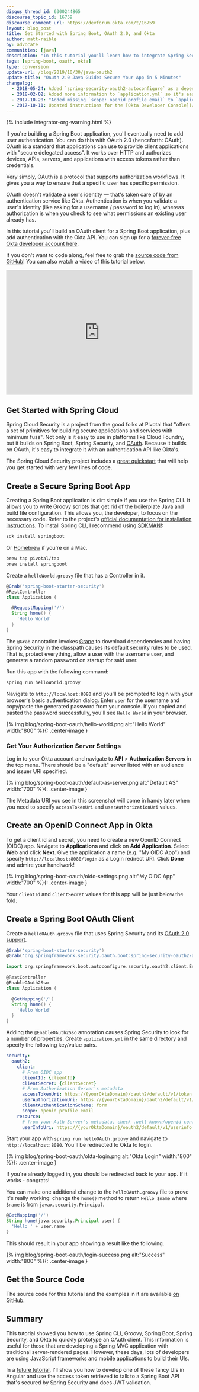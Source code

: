 ```yaml
---
disqus_thread_id: 6300244865
discourse_topic_id: 16759
discourse_comment_url: https://devforum.okta.com/t/16759
layout: blog_post
title: Get Started with Spring Boot, OAuth 2.0, and Okta
author: matt-raible
by: advocate
communities: [java]
description: "In this tutorial you'll learn how to integrate Spring Security into a Spring Boot application, plus add authentication with OAuth using the Okta API."
tags: [spring-boot, oauth, okta]
type: conversion
update-url: /blog/2019/10/30/java-oauth2
update-title: "OAuth 2.0 Java Guide: Secure Your App in 5 Minutes"
changelog:
  - 2018-05-24: Added `spring-security-oauth2-autoconfigure` as a dependency, which is necessary for Spring Boot 2.0. You can see the changes in this article in [this pull request](https://github.com/oktadeveloper/okta.github.io/pull/2074), and changes in the example app in [okta-spring-boot-oauth-example#4](https://github.com/oktadeveloper/okta-spring-boot-oauth-example/pull/4).
  - 2018-02-02: Added more information to `application.yml` so it's easier to copy and paste.
  - 2017-10-20: "Added missing `scope: openid profile email` to `application.yaml`."
  - 2017-10-11: Updated instructions for the [Okta Developer Console](/blog/2017/09/25/all-new-developer-console).
---
```


{% include integrator-org-warning.html %}

If you're building a Spring Boot application, you'll eventually need to add user authentication. You can do this with OAuth 2.0 (henceforth: OAuth). OAuth is a standard that applications can use to provide client applications with "secure delegated access". It works over HTTP and authorizes devices, APIs, servers, and applications with access tokens rather than credentials.

Very simply, OAuth is a protocol that supports authorization workflows. It gives you a way to ensure that a specific user has specific permission.

OAuth doesn't validate a user's identity — that's taken care of by an authentication service like Okta. Authentication is when you validate a user's identity (like asking for a username / password to log in), whereas authorization is when you check to see what permissions an existing user already has.

In this tutorial you'll build an OAuth client for a Spring Boot application, plus add authentication with the Okta API. You can sign up for a [forever-free Okta developer account here](https://developer.okta.com/signup/).

If you don't want to code along, feel free to grab the [source code from GitHub](https://github.com/oktadeveloper/okta-spring-boot-oauth-example)! You can also watch a video of this tutorial below.

<div style="text-align: center">
<iframe width="600" height="338" style="max-width: 100%" src="https://www.youtube.com/embed/TaZqDrwBWwA" frameborder="0" allow="autoplay; encrypted-media" allowfullscreen></iframe>
</div>

## Get Started with Spring Cloud

Spring Cloud Security is a project from the good folks at Pivotal that "offers a set of primitives for building secure applications and services with minimum fuss". Not only is it easy to use in platforms like Cloud Foundry, but it builds on Spring Boot, Spring Security, and [OAuth](https://www.oauth.com/). Because it builds on OAuth, it's easy to integrate it with an authentication API like Okta's.

The Spring Cloud Security project includes a [great quickstart](https://github.com/spring-cloud/spring-cloud-security/blob/master/docs/src/main/asciidoc/quickstart.adoc) that will help you get started with very few lines of code.

## Create a Secure Spring Boot App

Creating a Spring Boot application is dirt simple if you use the Spring CLI. It allows you to write Groovy scripts that get rid of the boilerplate Java and build file configuration. This allows you, the developer, to focus on the necessary code. Refer to the project's [official documentation for installation instructions](https://docs.spring.io/spring-boot/docs/current/reference/html/getting-started-installing-spring-boot.html#getting-started-installing-the-cli). To install Spring CLI, I recommend using [SDKMAN!](https://docs.spring.io/spring-boot/docs/current/reference/html/getting-started-installing-spring-boot.html#getting-started-sdkman-cli-installation):

```bash
sdk install springboot
```

Or [Homebrew](https://docs.spring.io/spring-boot/docs/current/reference/html/getting-started-installing-spring-boot.html#getting-started-homebrew-cli-installation) if you're on a Mac.

```bash
brew tap pivotal/tap
brew install springboot
```

Create a `helloWorld.groovy` file that has a Controller in it.

```groovy
@Grab('spring-boot-starter-security')
@RestController
class Application {

  @RequestMapping('/')
  String home() {
    'Hello World'
  }
}
```

The `@Grab` annotation invokes [Grape](http://docs.groovy-lang.org/latest/html/documentation/grape.html) to download dependencies and having Spring Security in the classpath causes its default security rules to be used. That is, protect everything, allow a user with the username `user`, and generate a random password on startup for said user.

Run this app with the following command:

```bash
spring run helloWorld.groovy
```

Navigate to `http://localhost:8080` and you'll be prompted to login with your browser's basic authentication dialog. Enter `user` for the username and copy/paste the generated password from your console. If you copied and pasted the password successfully, you'll see `Hello World` in your browser.

{% img blog/spring-boot-oauth/hello-world.png alt:"Hello World" width:"800" %}{: .center-image }

### Get Your Authorization Server Settings

Log in to your Okta account and navigate to **API** > **Authorization Servers** in the top menu. There should be a "default" server listed with an audience and issuer URI specified.

{% img blog/spring-boot-oauth/default-as-server.png alt:"Default AS" width:"700" %}{: .center-image }

The Metadata URI you see in this screenshot will come in handy later when you need to specify `accessTokenUri` and `userAuthorizationUri` values.

## Create an OpenID Connect App in Okta

To get a client id and secret, you need to create a new OpenID Connect (OIDC) app. Navigate to **Applications** and click on **Add Application**. Select **Web** and click **Next**. Give the application a name (e.g. "My OIDC App") and specify `http://localhost:8080/login` as a Login redirect URI. Click **Done** and admire your handiwork!

{% img blog/spring-boot-oauth/oidc-settings.png alt:"My OIDC App" width:"700" %}{: .center-image }

Your `clientId` and `clientSecret` values for this app will be just below the fold.

## Create a Spring Boot OAuth Client

Create a `helloOAuth.groovy` file that uses Spring Security and its [OAuth 2.0 support](https://spring.io/guides/tutorials/spring-boot-oauth2/).

```groovy
@Grab('spring-boot-starter-security')
@Grab('org.springframework.security.oauth.boot:spring-security-oauth2-autoconfigure:2.0.1.RELEASE')

import org.springframework.boot.autoconfigure.security.oauth2.client.EnableOAuth2Sso

@RestController
@EnableOAuth2Sso
class Application {

  @GetMapping('/')
  String home() {
    'Hello World'
  }
}
```

Adding the `@EnableOAuth2Sso` annotation causes Spring Security to look for a number of properties. Create `application.yml` in the same directory and specify the following key/value pairs.

```yaml
security:
  oauth2:
    client:
      # From OIDC app
      clientId: {clientId}
      clientSecret: {clientSecret}
      # From Authorization Server's metadata
      accessTokenUri: https://{yourOktaDomain}/oauth2/default/v1/token
      userAuthorizationUri: https://{yourOktaDomain}/oauth2/default/v1/authorize
      clientAuthenticationScheme: form
      scope: openid profile email
    resource:
      # from your Auth Server's metadata, check .well-known/openid-configuration if not in .well-known/oauth-authorization-server
      userInfoUri: https://{yourOktaDomain}/oauth2/default/v1/userinfo
```

Start your app with `spring run helloOAuth.groovy` and navigate to `http://localhost:8080`. You'll be redirected to Okta to login.

{% img blog/spring-boot-oauth/okta-login.png alt:"Okta Login" width:"800" %}{: .center-image }

If you're already logged in, you should be redirected back to your app. If it works - congrats!

You can make one additional change to the `helloOAuth.groovy` file to prove it's really working: change the `home()` method to return `Hello $name` where `$name` is from `javax.security.Principal`.

```groovy
@GetMapping('/')
String home(java.security.Principal user) {
  'Hello ' + user.name
}
```

This should result in your app showing a result like the following.

{% img blog/spring-boot-oauth/login-success.png alt:"Success" width:"800" %}{: .center-image }

## Get the Source Code

The source code for this tutorial and the examples in it are available [on GitHub](https://github.com/oktadeveloper/okta-spring-boot-oauth-example).

## Summary

This tutorial showed you how to use Spring CLI, Groovy, Spring Boot, Spring Security, and Okta to quickly prototype an OAuth client. This information is useful for those that are developing a Spring MVC application with traditional server-rendered pages. However, these days, lots of developers are using JavaScript frameworks and mobile applications to build their UIs.

In a [future tutorial](/blog/2017/09/19/build-a-secure-notes-application-with-kotlin-typescript-and-okta), I'll show you how to develop one of these fancy UIs in Angular and use the access token retrieved to talk to a Spring Boot API that's secured by Spring Security and does JWT validation.



